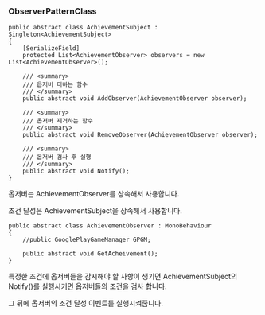 ### ObserverPatternClass 
```
public abstract class AchievementSubject : Singleton<AchievementSubject>
{
    [SerializeField]
    protected List<AchievementObserver> observers = new List<AchievementObserver>();

    /// <summary>
    /// 옵저버 더하는 함수
    /// </summary>
    public abstract void AddObserver(AchievementObserver observer);

    /// <summary>
    /// 옵저버 제거하는 함수
    /// </summary>
    public abstract void RemoveObserver(AchievementObserver observer);

    /// <summary>
    /// 옵저버 검사 후 실행
    /// </summary>
    public abstract void Notify();
}
```
옵저버는 AchievementObserver를 상속해서 사용합니다.

조건 달성은 AchievementSubject을 상속해서 사용합니다.

```
public abstract class AchievementObserver : MonoBehaviour
{
    //public GooglePlayGameManager GPGM;

    public abstract void GetAcheivement();
}
```
특정한 조건에 옵저버들을 감시해야 할 사항이 생기면 AchievementSubject의 Notify()를 실행시키면 옵저버들의 조건을 검사 합니다.

그 뒤에 옵저버의 조건 달성 이벤트를 실행시켜줍니다.
